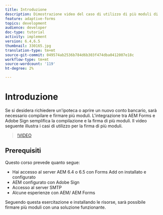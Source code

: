 ```yaml
---
title: Introduzione
description: Dimostrazione video del caso di utilizzo di più moduli di firma
feature: adaptive-forms
topics: development
audience: developer
doc-type: tutorial
activity: implement
version: 6.4,6.5
thumbnail: 330165.jpg
translation-type: tm+mt
source-git-commit: 049574ab2536b784d6b303f474dba0412007e18c
workflow-type: tm+mt
source-wordcount: '119'
ht-degree: 2%

---
```


# Introduzione

Se si desidera richiedere un&#39;ipoteca o aprire un nuovo conto bancario, sarà necessario compilare e firmare più moduli. L&#39;integrazione tra  AEM Forms e  Adobe Sign semplifica la compilazione e la firma di più moduli.
Il video seguente illustra i casi di utilizzo per la firma di più moduli.

>[!VIDEO](https://video.tv.adobe.com/v/330165?quality=9&learn=on)

## Prerequisiti

Questo corso prevede quanto segue:

* Hai accesso al server AEM 6.4 o 6.5 con Forms Add on installato e configurato
* AEM configurato con  Adobe Sign
* Accesso al server SMTP
* Alcune esperienze con AEM/ AEM Forms

Seguendo questa esercitazione e installando le risorse, sarà possibile firmare più moduli con una soluzione funzionante.